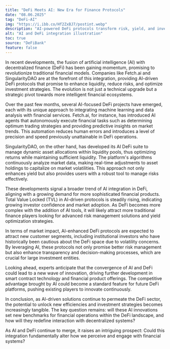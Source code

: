 ```yaml
---
title: "DeFi Meets AI: New Era for Finance Protocols"
date: "08.06.2025"
tag: "DeFi-AI"
img: "https://i.ibb.co/Hf2ZxBJ7/postint.webp"
description: "AI-powered DeFi protocols transform risk, yield, and investment strategies."
alt: "AI and DeFi integration illustration"
toc: true
source: "DeFiBank"
feature: false
---
```


In recent developments, the fusion of artificial intelligence (AI) with decentralized finance (DeFi) has been gaining momentum, promising to revolutionize traditional financial models. Companies like Fetch.ai and SingularityDAO are at the forefront of this integration, providing AI-driven DeFi protocols that promise to enhance liquidity, reduce risks, and optimize investment strategies. The evolution is not just a technical upgrade but a strategic pivot towards more intelligent financial ecosystems.

Over the past few months, several AI-focused DeFi projects have emerged, each with its unique approach to integrating machine learning and data analysis with financial services. Fetch.ai, for instance, has introduced AI agents that autonomously execute financial tasks such as determining optimum trading strategies and providing predictive insights on market trends. This automation reduces human errors and introduces a level of precision and speed previously unattainable in DeFi operations.

SingularityDAO, on the other hand, has developed its AI DeFi suite to manage dynamic asset allocations within liquidity pools, thus optimizing returns while maintaining sufficient liquidity. The platform's algorithms continuously analyze market data, making real-time adjustments to asset holdings to capitalize on market volatilities. This approach not only enhances yield but also provides users with a robust tool to manage risks effectively.

These developments signal a broader trend of AI integration in DeFi, aligning with a growing demand for more sophisticated financial products. Total Value Locked (TVL) in AI-driven protocols is steadily rising, indicating growing investor confidence and market adoption. As DeFi becomes more complex with the addition of AI tools, it will likely attract more traditional finance players looking for advanced risk management solutions and yield optimization strategies.

In terms of market impact, AI-enhanced DeFi protocols are expected to attract new customer segments, including institutional investors who have historically been cautious about the DeFi space due to volatility concerns. By leveraging AI, these protocols not only promise better risk management but also enhance transparency and decision-making processes, which are crucial for large investment entities.

Looking ahead, experts anticipate that the convergence of AI and DeFi could lead to a new wave of innovation, driving further development in smart contract technology and financial product offerings. The competitive advantage brought by AI could become a standard feature for future DeFi platforms, pushing existing players to innovate continuously.

In conclusion, as AI-driven solutions continue to permeate the DeFi sector, the potential to unlock new efficiencies and investment strategies becomes increasingly tangible. The key question remains: will these AI innovations set new benchmarks for financial operations within the DeFi landscape, and how will they redefine interaction with decentralized systems?

As AI and DeFi continue to merge, it raises an intriguing prospect: Could this integration fundamentally alter how we perceive and engage with financial systems?